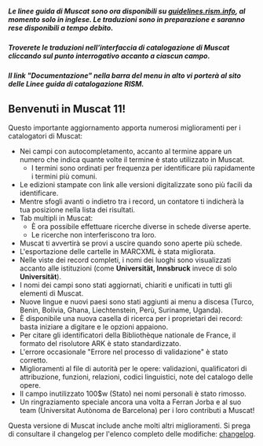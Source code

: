 ##### Le linee guida di Muscat sono ora disponibili su [guidelines.rism.info](https://guidelines.rism.info/index.html), al momento solo in inglese. Le traduzioni sono in preparazione e saranno rese disponibili a tempo debito.

##### Troverete le traduzioni nell’interfaccia di catalogazione di Muscat cliccando sul punto interrogativo accanto a ciascun campo.

##### Il link "Documentazione" nella barra del menu in alto vi porterà al sito delle Linee guida di catalogazione RISM.

## Benvenuti in Muscat 11!  
Questo importante aggiornamento apporta numerosi miglioramenti per i catalogatori di Muscat:

* Nei campi con autocompletamento, accanto al termine appare un numero che indica quante volte il termine è stato utilizzato in Muscat.
  * I termini sono ordinati per frequenza per identificare più rapidamente i termini più comuni.
* Le edizioni stampate con link alle versioni digitalizzate sono più facili da identificare.
* Mentre sfogli avanti o indietro tra i record, un contatore ti indicherà la tua posizione nella lista dei risultati.
* Tab multipli in Muscat:
  * È ora possibile effettuare ricerche diverse in schede diverse aperte.
  * Le ricerche non interferiscono tra loro.
* Muscat ti avvertirà se provi a uscire quando sono aperte più schede.
* L'esportazione delle cartelle in MARCXML è stata migliorata.
* Nelle viste dei record completi, i nomi dei luoghi sono visualizzati accanto alle istituzioni (come **Universität, Innsbruck** invece di solo **Universität**).
* I nomi dei campi sono stati aggiornati, chiariti e unificati in tutti gli elementi di Muscat.
* Nuove lingue e nuovi paesi sono stati aggiunti ai menu a discesa (Turco, Benin, Bolivia, Ghana, Liechtenstein, Perù, Suriname, Uganda).
* È disponibile una nuova casella di ricerca per i proprietari dei record: basta iniziare a digitare e le opzioni appaiono.
* Per citare gli identificatori della Bibliothèque nationale de France, il formato del risolutore ARK è stato standardizzato.
* L'errore occasionale "Errore nel processo di validazione" è stato corretto.
* Miglioramenti al file di autorità per le opere: validazioni, qualificatori di attribuzione, funzioni, relazioni, codici linguistici, note del catalogo delle opere.
* Il campo inutilizzato 100$w (Stato) nei nomi personali è stato rimosso.
* Un ringraziamento speciale ancora una volta a Ferran Jorba e al suo team (Universitat Autònoma de Barcelona) per i loro contributi a Muscat!

Questa versione di Muscat include anche molti altri miglioramenti. Si prega di consultare il changelog per l'elenco completo delle modifiche: [changelog](https://github.com/rism-digital/muscat/blob/master/CHANGELOG).

